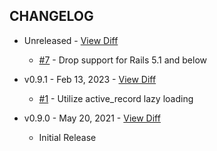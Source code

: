 CHANGELOG
---------

- Unreleased - [View Diff](https://github.com/westonganger/active_record_simple_execute/compare/v0.9.1...master)
  * [#7](https://github.com/westonganger/active_record_simple_execute/pull/7) - Drop support for Rails 5.1 and below

- v0.9.1 - Feb 13, 2023 - [View Diff](https://github.com/westonganger/active_record_simple_execute/compare/v0.9.0...v0.9.1)
  * [#1](https://github.com/westonganger/active_record_simple_execute/pull/1) - Utilize active_record lazy loading

- v0.9.0 - May 20, 2021 - [View Diff](https://github.com/westonganger/active_record_simple_execute/compare/1546ce4...v0.9.0)
  * Initial Release
